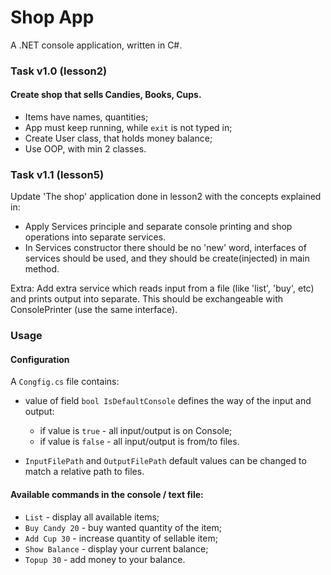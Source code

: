 # Shop App
A .NET console application, written in C#.

### Task v1.0 (lesson2)

#### Create shop that sells Candies, Books, Cups.

  - Items have names, quantities;
  - App must keep running, while `exit` is not typed in;
  - Create User class, that holds money balance; 
  - Use OOP, with min 2 classes.

### Task v1.1 (lesson5)

Update 'The shop' application done in lesson2 with the concepts explained in:
  - Apply Services principle and separate console printing and shop operations into separate services.
  - In Services constructor there should be no 'new' word, interfaces of services should be used,
   and they should be create(injected) in main method.

Extra: Add extra service which reads input from a file (like 'list', 'buy', etc) and prints output into separate.
This should be exchangeable with ConsolePrinter (use the same interface).
    
### Usage

#### Configuration

A `Congfig.cs` file contains:

  - value of field `bool IsDefaultConsole` defines the way of the input and output:
    - if value is `true` - all input/output is on Console;
    - if value is `false` - all input/output is from/to files.
   
  - `InputFilePath` and `OutputFilePath` default values can be changed to match a relative path to files.

#### Available commands in the console / text file:

  - `List` - display all available items;
  - `Buy Candy 20` - buy wanted quantity of the item;
  - `Add Cup 30` - increase quantity of sellable item;
  - `Show Balance` - display your current balance;
  - `Topup 30` - add money to your balance.
